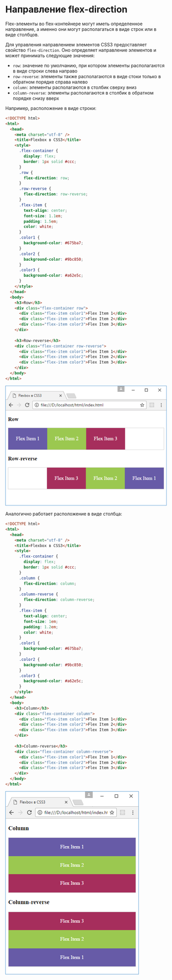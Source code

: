 # Направление flex-direction

Flex-элементы во flex-контейнере могут иметь определенное направление, а именно они могут располагаться в виде строк или в виде столбцов.

Для управления направлением элементов CSS3 предоставляет свойство `flex-direction`. Оно определяет направление элементов и может принимать следующие значения:

- `row`: значение по умолчанию, при котором элементы располагаются в виде строки слева направо
- `row-reverse`: элементы также располагаются в виде стоки только в обратном порядке справа налево
- `column`: элементы располагаются в столбик сверху вниз
- `column-reverse`: элементы располагаются в столбик в обратном порядке снизу вверх

Например, расположение в виде строки:

```html
<!DOCTYPE html>
<html>
  <head>
    <meta charset="utf-8" />
    <title>Flexbox в CSS3</title>
    <style>
      .flex-container {
        display: flex;
        border: 1px solid #ccc;
      }
      .row {
        flex-direction: row;
      }
      .row-reverse {
        flex-direction: row-reverse;
      }
      .flex-item {
        text-align: center;
        font-size: 1.1em;
        padding: 1.5em;
        color: white;
      }
      .color1 {
        background-color: #675ba7;
      }
      .color2 {
        background-color: #9bc850;
      }
      .color3 {
        background-color: #a62e5c;
      }
    </style>
  </head>
  <body>
    <h3>Row</h3>
    <div class="flex-container row">
      <div class="flex-item color1">Flex Item 1</div>
      <div class="flex-item color2">Flex Item 2</div>
      <div class="flex-item color3">Flex Item 3</div>
    </div>

    <h3>Row-reverse</h3>
    <div class="flex-container row-reverse">
      <div class="flex-item color1">Flex Item 1</div>
      <div class="flex-item color2">Flex Item 2</div>
      <div class="flex-item color3">Flex Item 3</div>
    </div>
  </body>
</html>
```

![Макет страницы на Flexbox](flex-2-1.png)

Аналогично работает расположение в виде столбца:

```html
<!DOCTYPE html>
<html>
  <head>
    <meta charset="utf-8" />
    <title>Flexbox в CSS3</title>
    <style>
      .flex-container {
        display: flex;
        border: 1px solid #ccc;
      }
      .column {
        flex-direction: column;
      }
      .column-reverse {
        flex-direction: column-reverse;
      }
      .flex-item {
        text-align: center;
        font-size: 1em;
        padding: 1.2em;
        color: white;
      }
      .color1 {
        background-color: #675ba7;
      }
      .color2 {
        background-color: #9bc850;
      }
      .color3 {
        background-color: #a62e5c;
      }
    </style>
  </head>
  <body>
    <h3>Column</h3>
    <div class="flex-container column">
      <div class="flex-item color1">Flex Item 1</div>
      <div class="flex-item color2">Flex Item 2</div>
      <div class="flex-item color3">Flex Item 3</div>
    </div>

    <h3>Column-reverse</h3>
    <div class="flex-container column-reverse">
      <div class="flex-item color1">Flex Item 1</div>
      <div class="flex-item color2">Flex Item 2</div>
      <div class="flex-item color3">Flex Item 3</div>
    </div>
  </body>
</html>
```

![Макет страницы на Flexbox](flex-2-2.png)
